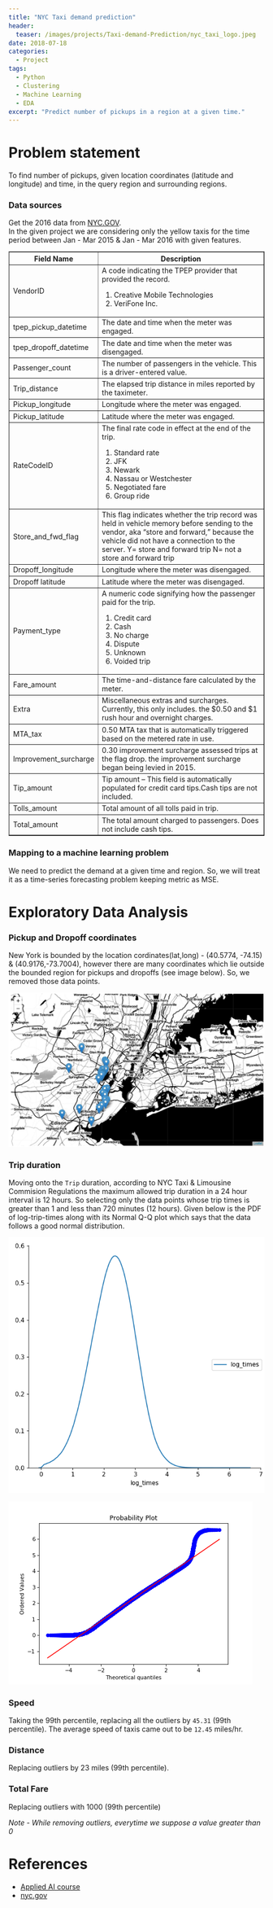 ```yaml
---
title: "NYC Taxi demand prediction"
header:
  teaser: /images/projects/Taxi-demand-Prediction/nyc_taxi_logo.jpeg
date: 2018-07-18
categories:
  - Project
tags: 
  - Python
  - Clustering
  - Machine Learning
  - EDA
excerpt: "Predict number of pickups in a region at a given time."
---
```


# Problem statement
To find number of pickups, given location coordinates (latitude and longitude) and time, in the query region and surrounding regions.

### Data sources
Get the 2016 data from [NYC.GOV](http://www.nyc.gov/html/tlc/html/about/trip_record_data.shtml).   
In the given project we are considering only the yellow taxis for the time period between Jan - Mar 2015 & Jan - Mar 2016 with given features. 

<table border="1">
	<tr>
		<th>Field Name</th>
		<th>Description</th>
	</tr>
	<tr>
		<td>VendorID</td>
		<td>
		A code indicating the TPEP provider that provided the record.
		<ol>
			<li>Creative Mobile Technologies</li>
			<li>VeriFone Inc.</li>
		</ol>
		</td>
	</tr>
	<tr>
		<td>tpep_pickup_datetime</td>
		<td>The date and time when the meter was engaged.</td>
	</tr>
	<tr>
		<td>tpep_dropoff_datetime</td>
		<td>The date and time when the meter was disengaged.</td>
	</tr>
	<tr>
		<td>Passenger_count</td>
		<td>The number of passengers in the vehicle. This is a driver-entered value.</td>
	</tr>
	<tr>
		<td>Trip_distance</td>
		<td>The elapsed trip distance in miles reported by the taximeter.</td>
	</tr>
	<tr>
		<td>Pickup_longitude</td>
		<td>Longitude where the meter was engaged.</td>
	</tr>
	<tr>
		<td>Pickup_latitude</td>
		<td>Latitude where the meter was engaged.</td>
	</tr>
	<tr>
		<td>RateCodeID</td>
		<td>The final rate code in effect at the end of the trip.
		<ol>
			<li> Standard rate </li>
			<li> JFK </li>
			<li> Newark </li>
			<li> Nassau or Westchester</li>
			<li> Negotiated fare </li>
			<li> Group ride</li>
		</ol>
		</td>
	</tr>
	<tr>
		<td>Store_and_fwd_flag</td>
		<td>This flag indicates whether the trip record was held in vehicle memory before sending to the vendor,<br\> aka “store and forward,” because the vehicle did not have a connection to the server.
		<br\>Y= store and forward trip
		<br\>N= not a store and forward trip
		</td>
	</tr>
	<tr>
		<td>Dropoff_longitude</td>
		<td>Longitude where the meter was disengaged.</td>
	</tr>
	<tr>
		<td>Dropoff latitude</td>
		<td>Latitude where the meter was disengaged.</td>
	</tr>
	<tr>
		<td>Payment_type</td>
		<td>A numeric code signifying how the passenger paid for the trip.
		<ol>
			<li> Credit card </li>
			<li> Cash </li>
			<li> No charge </li>
			<li> Dispute</li>
			<li> Unknown </li>
			<li> Voided trip</li>
		</ol>
		</td>
	</tr>
	<tr>
		<td>Fare_amount</td>
		<td>The time-and-distance fare calculated by the meter.</td>
	</tr>
	<tr>
		<td>Extra</td>
		<td>Miscellaneous extras and surcharges. Currently, this only includes. the $0.50 and $1 rush hour and overnight charges.</td>
	</tr>
	<tr>
		<td>MTA_tax</td>
		<td>0.50 MTA tax that is automatically triggered based on the metered rate in use.</td>
	</tr>
	<tr>
		<td>Improvement_surcharge</td>
		<td>0.30 improvement surcharge assessed trips at the flag drop. the improvement surcharge began being levied in 2015.</td>
	</tr>
	<tr>
		<td>Tip_amount</td>
		<td>Tip amount – This field is automatically populated for credit card tips.Cash tips are not included.</td>
	</tr>
	<tr>
		<td>Tolls_amount</td>
		<td>Total amount of all tolls paid in trip.</td>
	</tr>
	<tr>
		<td>Total_amount</td>
		<td>The total amount charged to passengers. Does not include cash tips.</td>
	</tr>
</table>

### Mapping to a machine learning problem

We need to predict the demand at a given time and region. So, we will treat it as a time-series forecasting problem keeping metric as MSE.

# Exploratory Data Analysis

### Pickup and Dropoff coordinates
New York is bounded by the location cordinates(lat,long) - (40.5774, -74.15) & (40.9176,-73.7004), however there are many coordinates which lie outside the bounded region for pickups and dropoffs (see image below). So, we removed those data points.  

![](/images/projects/Taxi-demand-Prediction/1.JPG)  

### Trip duration
Moving onto the `Trip` duration, according to NYC Taxi & Limousine Commision Regulations the maximum allowed trip duration in a 24 hour interval is 12 hours. So selecting only the data points whose trip times is greater than 1 and less than 720 minutes (12 hours). Given below is the PDF of log-trip-times along with its Normal Q-Q plot which says that the data follows a good normal distribution.  

![](/images/projects/Taxi-demand-Prediction/2.png)  

![](/images/projects/Taxi-demand-Prediction/3.png)  

### Speed
Taking the 99th percentile, replacing all the outliers by `45.31` (99th percentile). The average speed of taxis came out to be `12.45` miles/hr.

### Distance
Replacing outliers by 23 miles (99th percentile).

### Total Fare
Replacing outliers with 1000 (99th percentile)  

*Note - While removing outliers, everytime we suppose a value greater than 0*



# References
* [Applied AI course](https://www.appliedaicourse.com)
* [nyc.gov](http://www.nyc.gov/html/tlc/html/about/trip_record_data.shtml)

